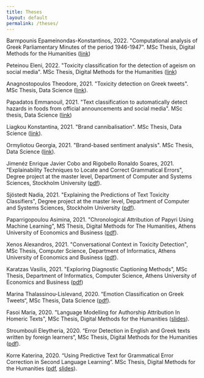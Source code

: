 ```yaml
---
title: Theses
layout: default
permalink: /theses/
---
```


Barmpounis Epameinondas-Konstantinos, 2022. "Computational analysis of Greek Parliamentary Minutes of the period 1946-1947". MSc Thesis, Digital Methods for the Humanities ([link](http://www.pyxida.aueb.gr/index.php?op=view_object&object_id=10013))

Peteinou Eleni, 2022. "Toxicity classification for the detection of ageism on social media". MSc Thesis, Digital Methods for the Humanities ([link](http://www.pyxida.aueb.gr/index.php?op=view_object&object_id=10080))

Anagnostopoulos Theodore, 2021. "Toxicity detection on Greek tweets". MSc Thesis, Data Science ([link](http://www.pyxida.aueb.gr/index.php?op=view_object&object_id=9122)).

Papadatos Emmanouil, 2021. "Text classification to automatically detect hazards in foods from official announcements and social media". MSc thesis, Data Science ([link](http://www.pyxida.aueb.gr/index.php?op=view_object&object_id=9155)) 

Liagkou Konstantina, 2021. "Brand cannibalisation". MSc Thesis, Data Science ([link](http://www.pyxida.aueb.gr/index.php?op=view_object&object_id=8985)).

Ormyliotou Georgia, 2021. "Brand-based sentiment analysis". MSc Thesis, Data Science ([link](http://www.pyxida.aueb.gr/index.php?op=view_object&object_id=8997)).

Jimenéz Enrique Javier Cobo and Rigobello Ronaldo Soares, 2021. "Explainability Techniques to Locate and Correct Grammatical Errors", Degree project at the master level, Department of Computer and Systems Sciences, Stockholm University ([pdf](files/jimenez_rigobello_2021.pdf)).

Sjöstedt Nadia, 2021. "Explaining the Predictions of Text Toxicity Classifiers", Degree project at the master level, Department of Computer and Systems Sciences, Stockholm University ([pdf](files/sjostedt_2021.pdf)).

Paparrigopoulou Asimina, 2021. "Chronological Attribution of Papyri Using Machine Learning", MS Thesis, Digital Methods for The Humanities, Athens University of Economics and Business ([pdf](files/paparrigopoulou_2021.pdf)).

Xenos Alexandros, 2021. "Conversational Context in Toxicity Detection", MSc Thesis, Computer Science, Department of Informatics, Athens University of Economics and Business ([pdf](http://nlp.cs.aueb.gr/theses/axenos_msc_thesis.pdf)).

Karatzas Vasilis, 2021. "Exploring Diagnostic Captioning Methods", MSc Thesis, Department of Informatics, Computer Science, Athens University of Economics and Business ([pdf](http://nlp.cs.aueb.gr/theses/karatzas_msc_thesis.pdf))

Marina Thalassinou-Lislevand, 2020. “Emotion Classification on Greek Tweets“, MSc Thesis, Data Science ([pdf](/files/lislevand.pdf)).

Fasoi Maria, 2020. "Language Modelling for Authorship Attribution In Homeric Texts", MSc Thesis, Digital Methods for the Humanities ([slides](/files/mfasoi.slides.pdf)).

Stroumbouli Eleytheria, 2020. “Error Detection in English and Greek texts written by foreign learners“, MSc Thesis, Digital Methods for the Humanities ([pdf](/files/stroumbouli.pdf)).

Korre Katerina, 2020. “Using Predictive Text for Grammatical Error Correction in Second Language Learning”. MSc Thesis, Digital Methods for the Humanities ([pdf](/files/korre.pdf), [slides](/files/korre.slides.pdf)).